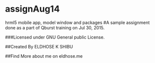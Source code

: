 # assignAug14
hrml5 mobile app, model window and packages
#A sample assignment done as a part of Qburst training on Jul 30, 2015.

###Licensed under GNU General public License.

##Created By ELDHOSE K SHIBU

##Find More about me on eldhose.me
